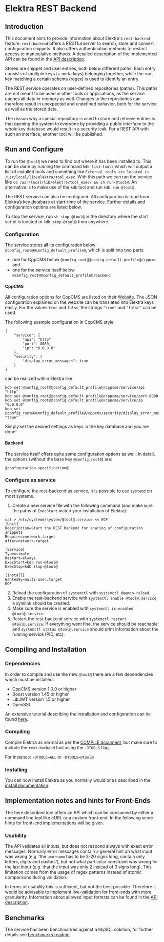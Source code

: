 # Elektra REST Backend

## Introduction

This document aims to provide information about Elektra's `rest-backend` feature.
`rest-backend` offers a RESTful server to search, store and convert configuration snippets.
It also offers authentication methods to restrict access to manipulative methods.
A detailed description of the implemented API can be found in the
[API description](/doc/api_blueprints/snippet-sharing.apib).

Stored are snippet and user entries, both below different paths.
Each entry consists of multiple keys (+ meta keys) belonging together,
while the root key matching a certain schema (regex) is used to identify an entry.

The REST service operates on user-defined repositories (paths).
This paths are not meant to be used in other tools or applications,
as the service caches all data in-memory as well.
Changes to the repositories can therefore result in unexpected and undefined behavior,
both for the service as well as the stored data.

The reason why a special repository is used to store and retrieve entries is
that opening the system to everyone by providing a public interface to the
whole key database would result in a security leak.
For a REST API with such an interface, another tool will be published.

## Run and Configure

To run the `@tool@` we need to find out where it has been installed to.
This can be done by running the command `kdb list-tools` which will output a list of
installed tools and something like `External tools are located in /usr/local/lib/elektra/tool_exec`.
With this path we can run the service like `cd /usr/local/lib/elektra/tool_exec/ && sh run-@tool@`.
An alternative is to make use of the `kdb` tool and run `kdb run-@tool@`.

The REST service can also be configured. All configuration is read from Elektra’s
key database at start-time of the service. Further details and configuration options
are listed below.

To stop the service, run `sh stop-@tool@` in the directory where the start script is located
or `kdb stop-@tool@` from anywhere.

### Configuration

The service stores all its configuration below `@config_root@@config_default_profile@`,
which is split into two parts:

- one for CppCMS below `@config_root@@config_default_profile@/cppcms` and
- one for the service itself below `@config_root@@config_default_profile@/backend`

#### CppCMS

All configuration options for CppCMS are listed on their [Website](http://cppcms.com/wikipp/en/page/cppcms_1x_config).
The JSON configuration explained on the website can be translated into Elektra keys easily.
For the values `true` and `false`, the strings `"true"` and `"false"` can be used.

The following example configuration in CppCMS style
```
{
    "service": {
        "api": "http"
        "port": 8080,
        "ip": "0.0.0.0"
    },
    "security": {
        "display_error_messages": true
    }
}
```
can be realized within Elektra like
```
kdb set @config_root@@config_default_profile@/cppcms/service/api "http"
kdb set @config_root@@config_default_profile@/cppcms/service/port 8080
kdb set @config_root@@config_default_profile@/cppcms/service/ip "0.0.0.0"
kdb set @config_root@@config_default_profile@/cppcms/security/display_error_messages "true"
```

Simply set the desired settings as keys in the key database and you are done!

#### Backend

The service itself offers quite some configuration options as well.
In detail, the options (without the base key `@config_root@`) are:

```
@configuration-specification@
```

### Configure as service

To configure the rest-backend as service, it is possible to use `systemd` on most systems.

1) Create a new service file with the following command
(and make sure the paths of `ExecStart` match your installation of Elektra):
```
cat > /etc/systemd/system/@tool@.service << EOF
[Unit]
Description=Start the REST backend for sharing of configuration snippets
Requires=network.target
After=network.target

[Service]
Type=simple
Restart=always
ExecStart=kdb run-@tool@
ExecStop=kdb stop-@tool@

[Install]
WantedBy=multi-user.target
EOF
```
2) Reload the configuration of `systemctl` with `systemctl daemon-reload`.
3) Enable the rest-backend service with `systemctl enable @tool@.service`, a symlink should be created.
4) Make sure the service is enabled with `systemctl is-enabled @tool@.service`.
5) Restart the rest-backend service with `systemctl restart @tool@.service`.
If everything went fine, the service should be reachable and `systemctl status @tool@.service`
should print information about the running service (PID, etc).

## Compiling and Installation

### Dependencies

In order to compile and use the new `@tool@` there are a few dependencies which must be installed.

- CppCMS version 1.0.0 or higher
- Boost version 1.45 or higher
- LibJWT version 1.5 or higher
- OpenSSL

An extensive tutorial describing the installation and configuration can be found
[here](/doc/tutorials/snippet-sharing-rest-service.md).

### Compiling

Compile Elektra as normal as per the [COMPILE document](http://libelektra.org/tree/master/doc/COMPILE.md),
but make sure to include the `rest-backend` tool using the `-DTOOLS` flag.

For instance:
`-DTOOLS=ALL` or `-DTOOLS=@tool@`

### Installing

You can now install Elektra as you normally would or as described
in the [install documentation](http://libelektra.org/tree/master/doc/INSTALL.md).

## Implementation notes and hints for Front-Ends

The here described tool offers an API which can be consumed by either a command line tool
like cURL or a custom front-end. In the following some hints for front-end implementations will be given.

### Usability

The API validates all inputs, but does not respond always with exact error messages.
Normally error messages contain a general hint on what input was wrong
(e.g. 'the `username` has to be 3-20 signs long, contain only letters, digits and dashes'),
but not what particular constraint was wrong for the last input
(e.g. that the input was only 2 instead of 3 signs long).
This limitation comes from the usage of regex patterns instead of atomic comparisons during validation.

In terms of usability this is sufficient, but not the best possible.
Therefore it would be advisable to implement live-validation for front-ends with more granularity.
Information about allowed input formats can be found in the
[API description](http://libelektra.org/tree/master/doc/rest_api/snippet_sharing/api-description.apib).

## Benchmarks

The service has been benchmarked against a MySQL solution, for further details see [benchmarks readme](benchmarks/README.md).
